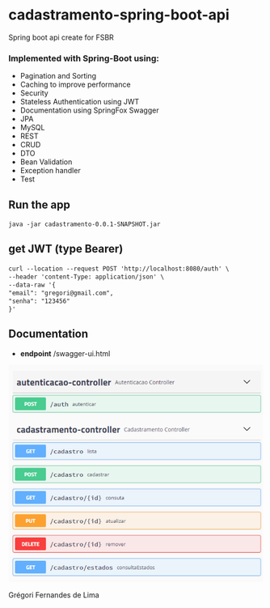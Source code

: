 
# cadastramento-spring-boot-api
 Spring boot api create for FSBR

### Implemented with Spring-Boot using:
- Pagination and Sorting
- Caching to improve performance
- Security
- Stateless Authentication using JWT
- Documentation using SpringFox Swagger
- JPA
- MySQL
- REST
- CRUD
- DTO
- Bean Validation
- Exception handler
- Test

## Run the app

    java -jar cadastramento-0.0.1-SNAPSHOT.jar
    
## get JWT (type Bearer)

    curl --location --request POST 'http://localhost:8080/auth' \
	--header 'content-Type: application/json' \
	--data-raw '{
	"email": "gregori@gmail.com",
	"senha": "123456"
	}'


**Documentation**
----
* **endpoint**
  /swagger-ui.html
  
![](https://raw.githubusercontent.com/gregoriLima/cadastramento-spring-boot-api/main/src/main/resources/static/swagger.png)

Grégori Fernandes de Lima
